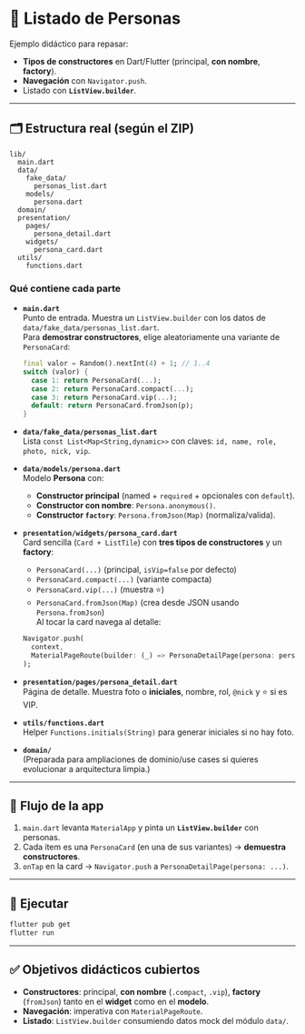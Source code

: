 # 📘 Listado de Personas

Ejemplo didáctico para repasar:

- **Tipos de constructores** en Dart/Flutter (principal, **con nombre**, **factory**).
- **Navegación** con `Navigator.push`.
- Listado con **`ListView.builder`**.

---

## 🗂 Estructura real (según el ZIP)

```
lib/
  main.dart
  data/
    fake_data/
      personas_list.dart
    models/
      persona.dart
  domain/
  presentation/
    pages/
      persona_detail.dart
    widgets/
      persona_card.dart
  utils/
    functions.dart
```

### Qué contiene cada parte

- **`main.dart`**  
  Punto de entrada. Muestra un `ListView.builder` con los datos de `data/fake_data/personas_list.dart`.  
  Para **demostrar constructores**, elige aleatoriamente una variante de `PersonaCard`:

  ```dart
  final valor = Random().nextInt(4) + 1; // 1..4
  switch (valor) {
    case 1: return PersonaCard(...);
    case 2: return PersonaCard.compact(...);
    case 3: return PersonaCard.vip(...);
    default: return PersonaCard.fromJson(p);
  }
  ```

- **`data/fake_data/personas_list.dart`**  
  Lista `const List<Map<String,dynamic>>` con claves: `id, name, role, photo, nick, vip`.

- **`data/models/persona.dart`**  
  Modelo **Persona** con:
  - **Constructor principal** (named + `required` + opcionales con `default`).
  - **Constructor con nombre**: `Persona.anonymous()`.
  - **Constructor `factory`**: `Persona.fromJson(Map)` (normaliza/valida).
- **`presentation/widgets/persona_card.dart`**  
  Card sencilla (`Card + ListTile`) con **tres tipos de constructores** y un **factory**:

  - `PersonaCard(...)` (principal, `isVip=false` por defecto)
  - `PersonaCard.compact(...)` (variante compacta)
  - `PersonaCard.vip(...)` (muestra ⭐)
  - `PersonaCard.fromJson(Map)` (crea desde JSON usando `Persona.fromJson`)  
    Al tocar la card navega al detalle:

  ```dart
  Navigator.push(
    context,
    MaterialPageRoute(builder: (_) => PersonaDetailPage(persona: persona)),
  );
  ```

- **`presentation/pages/persona_detail.dart`**  
  Página de detalle. Muestra foto o **iniciales**, nombre, rol, `@nick` y ⭐ si es VIP.

- **`utils/functions.dart`**  
  Helper `Functions.initials(String)` para generar iniciales si no hay foto.

- **`domain/`**  
  (Preparada para ampliaciones de dominio/use cases si quieres evolucionar a arquitectura limpia.)

---

## 🧭 Flujo de la app

1. `main.dart` levanta `MaterialApp` y pinta un **`ListView.builder`** con personas.
2. Cada ítem es una `PersonaCard` (en una de sus variantes) → **demuestra constructores**.
3. `onTap` en la card → `Navigator.push` a `PersonaDetailPage(persona: ...)`.

---

## 🚀 Ejecutar

```bash
flutter pub get
flutter run
```

---

## ✅ Objetivos didácticos cubiertos

- **Constructores**: principal, **con nombre** (`.compact`, `.vip`), **factory** (`fromJson`) tanto en el **widget** como en el **modelo**.
- **Navegación**: imperativa con `MaterialPageRoute`.
- **Listado**: `ListView.builder` consumiendo datos mock del módulo `data/`.
